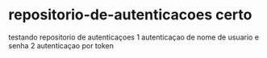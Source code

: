 # repositorio-de-autenticacoes certo
testando repositorio de autenticaçoes 
1 autenticaçao de nome de usuario e senha
2 autenticaçao por token 

